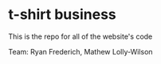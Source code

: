 # t-shirt business

This is the repo for all of the website's code 

Team: Ryan Frederich, Mathew Lolly-Wilson